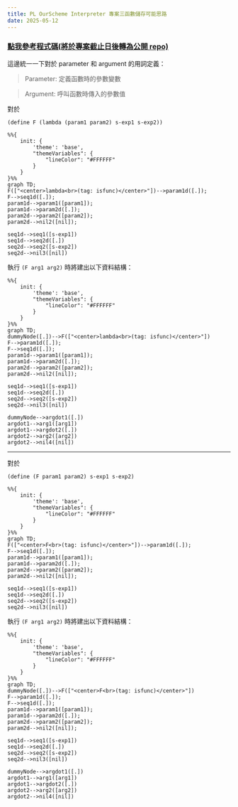 ```yaml
---
title: PL OurScheme Interpreter 專案三函數儲存可能思路
date: 2025-05-12
---
```


### [點我參考程式碼(將於專案截止日後轉為公開 repo)](https://github.com/ja-errorpro/CYCS_OurSchemeInterpreter/tree/bf0f8ca3aaadb9b758a11dcd1238e5aff20e81cb)

這邊統一一下對於 parameter 和 argument 的用詞定義：
> Parameter: 定義函數時的參數變數

> Argument: 呼叫函數時傳入的參數值

對於

`(define F (lambda (param1 param2) s-exp1 s-exp2))`

```mermaid
%%{
    init: {
        'theme': 'base',
        "themeVariables": {
            "lineColor": "#FFFFFF"
        }
    }
}%%
graph TD;
F(["<center>lambda<br>(tag: isfunc)</center>"])-->param1d([.]);
F-->seq1d([.]);
param1d-->param1([param1]);
param1d-->param2d([.]);
param2d-->param2([param2]);
param2d-->nil2([nil]);

seq1d-->seq1([s-exp1])
seq1d-->seq2d([.])
seq2d-->seq2([s-exp2])
seq2d-->nil3([nil])
```

執行 `(F arg1 arg2)` 時將建出以下資料結構：

```mermaid
%%{
    init: {
        'theme': 'base',
        "themeVariables": {
            "lineColor": "#FFFFFF"
        }
    }
}%%
graph TD;
dummyNode([.])-->F(["<center>lambda<br>(tag: isfunc)</center>"])
F-->param1d([.]);
F-->seq1d([.]);
param1d-->param1([param1]);
param1d-->param2d([.]);
param2d-->param2([param2]);
param2d-->nil2([nil]);

seq1d-->seq1([s-exp1])
seq1d-->seq2d([.])
seq2d-->seq2([s-exp2])
seq2d-->nil3([nil])

dummyNode-->argdot1([.])
argdot1-->arg1([arg1])
argdot1-->argdot2([.])
argdot2-->arg2([arg2])
argdot2-->nil4([nil])
```

---

對於

`(define (F param1 param2) s-exp1 s-exp2)`


```mermaid
%%{
    init: {
        'theme': 'base',
        "themeVariables": {
            "lineColor": "#FFFFFF"
        }
    }
}%%
graph TD;
F(["<center>F<br>(tag: isfunc)</center>"])-->param1d([.]);
F-->seq1d([.]);
param1d-->param1([param1]);
param1d-->param2d([.]);
param2d-->param2([param2]);
param2d-->nil2([nil]);

seq1d-->seq1([s-exp1])
seq1d-->seq2d([.])
seq2d-->seq2([s-exp2])
seq2d-->nil3([nil])
```

執行 `(F arg1 arg2)` 時將建出以下資料結構：

```mermaid
%%{
    init: {
        'theme': 'base',
        "themeVariables": {
            "lineColor": "#FFFFFF"
        }
    }
}%%
graph TD;
dummyNode([.])-->F(["<center>F<br>(tag: isfunc)</center>"])
F-->param1d([.]);
F-->seq1d([.]);
param1d-->param1([param1]);
param1d-->param2d([.]);
param2d-->param2([param2]);
param2d-->nil2([nil]);

seq1d-->seq1([s-exp1])
seq1d-->seq2d([.])
seq2d-->seq2([s-exp2])
seq2d-->nil3([nil])

dummyNode-->argdot1([.])
argdot1-->arg1([arg1])
argdot1-->argdot2([.])
argdot2-->arg2([arg2])
argdot2-->nil4([nil])
```